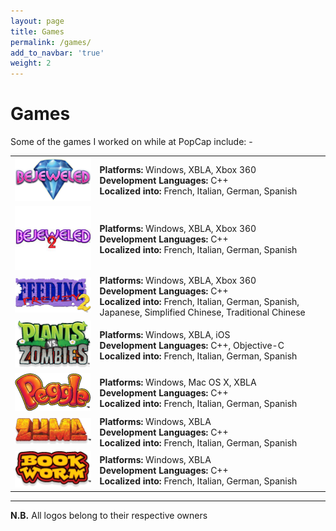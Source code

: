 ```yaml
---
layout: page
title: Games
permalink: /games/
add_to_navbar: 'true'
weight: 2
---
```


# Games
Some of the games I worked on while at PopCap include: -


|||
|---|---|
|![Bejeweled](images/bejeweled.png)|**Platforms:** Windows, XBLA, Xbox 360<br />**Development Languages:** C++<br />**Localized into:** French, Italian, German, Spanish|
|![Bejeweled 2](images/bejeweled2.jpg)|**Platforms:** Windows, XBLA, Xbox 360<br />**Development Languages:** C++<br />**Localized into:** French, Italian, German, Spanish|
|![Feeding Frenzy™ 2](images/feeding_frenzy2.jpg)|**Platforms:** Windows, XBLA, Xbox 360<br />**Development Languages:** C++<br />**Localized into:** French, Italian, German, Spanish, Japanese, Simplified Chinese, Traditional Chinese|
|![Plants vs. Zombies](images/pvz.png)|**Platforms:** Windows, XBLA, iOS<br />**Development Languages:** C++, Objective-C<br />**Localized into:** French, Italian, German, Spanish|
|![Peggle](images/peggle.png)|**Platforms:** Windows, Mac OS X, XBLA<br />**Development Languages:** C++<br />**Localized into:** French, Italian, German, Spanish|
|![Zuma](images/zuma.png)|**Platforms:** Windows, XBLA<br />**Development Languages:** C++<br />**Localized into:** French, Italian, German, Spanish|
|![Bookworm](images/bookworm.png)|**Platforms:** Windows, XBLA<br />**Development Languages:** C++<br />**Localized into:** French, Italian, German, Spanish|

----

**N.B.** All logos belong to their respective owners
